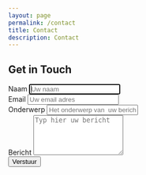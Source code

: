 ```yaml
---
layout: page
permalink: /contact
title: Contact
description: Contact
---
```


<div id="contact">
  <h2>Get in Touch</h2>
    <div class="container py-4">
      <form id="contact-form">
        <div class="mb-3">
          <label class="form-label" for="contact-form-name">Naam</label>
          <input
            class="form-control"
            id="contact-form-name"
            type="text"
            name="name"
            placeholder="Uw naam"
            required
            autofocus
          />
        </div>
        <div class="mb-3">
          <label class="form-label" for="contact-form-email">Email</label>
          <input
            class="form-control"
            id="contact-form-email"
            type="email"
            name="email"
            placeholder="Uw email adres"
            minlength="3"
            required
          />
        </div>
        <div class="mb-3" style="display:none;">
          <label class="form-label" for="contact-form-phone">Telefoon</label>
          <input
            class="form-control"
            id="contact-form-phone"
            type="number"
            name="phone"
            placeholder="Uw telefoonnummer"
            tabindex="-1"
            autocomplete="off"
          />
        </div>
        <div class="mb-3">
          <label class="form-label" for="contact-form-subject">Onderwerp</label>
          <input
            class="form-control"
            id="contact-form-subject"
            type="text"
            name="subject"
            placeholder="Het onderwerp van  uw bericht"
            minlength="5"
            required
          />
        </div>
        <div class="mb-3">
          <label class="form-label" for="contact-form-message">Bericht</label>
          <textarea
            class="form-control"
            id="contact-form-message"
            name="message"
            placeholder="Typ hier uw bericht"
            rows="5"
            minlength="20"
            required
          ></textarea>
        </div>
        <div class="cf-turnstile" data-sitekey="0x4AAAAAAAYrFCIgVRhtP95q"></div>
        <div class="d-grid">
          <button class="btn btn-lg btn-primary" id="contact-form-submit" type="submit">Verstuur</button>
        </div>
      </form>
    </div>
</div>

